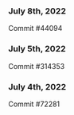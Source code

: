 ### July 8th, 2022

Commit #44094

### July 5th, 2022

Commit #314353


### July 4th, 2022

Commit #72281
